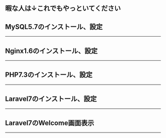 ## 暇な人は↓これでもやっといてください

## MySQL5.7のインストール、設定

***

## Nginx1.6のインストール、設定

***

## PHP7.3のインストール、設定

***

## Laravel7のインストール、設定

***

## Laravel7のWelcome画面表示

***
